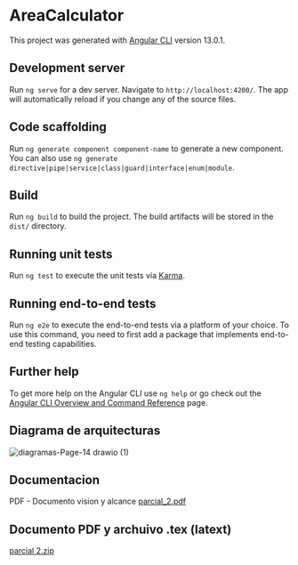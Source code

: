 # AreaCalculator

This project was generated with [Angular CLI](https://github.com/angular/angular-cli) version 13.0.1.

## Development server

Run `ng serve` for a dev server. Navigate to `http://localhost:4200/`. The app will automatically reload if you change any of the source files.

## Code scaffolding

Run `ng generate component component-name` to generate a new component. You can also use `ng generate directive|pipe|service|class|guard|interface|enum|module`.

## Build

Run `ng build` to build the project. The build artifacts will be stored in the `dist/` directory.

## Running unit tests

Run `ng test` to execute the unit tests via [Karma](https://karma-runner.github.io).

## Running end-to-end tests

Run `ng e2e` to execute the end-to-end tests via a platform of your choice. To use this command, you need to first add a package that implements end-to-end testing capabilities.

## Further help

To get more help on the Angular CLI use `ng help` or go check out the [Angular CLI Overview and Command Reference](https://angular.io/cli) page.

## Diagrama de arquitecturas

![diagramas-Page-14 drawio (1)](https://user-images.githubusercontent.com/71294134/142086252-f33c50ce-db5d-4f48-8279-199fb9ab9be9.png)

## Documentacion

PDF - Documento vision y alcance [parcial_2.pdf](https://github.com/DenisAGS/area-trape/files/7550897/parcial_2.pdf)

## Documento PDF y archuivo .tex (latext)

[parcial 2.zip](https://github.com/DenisAGS/area-trape/files/7550902/parcial.2.zip)



